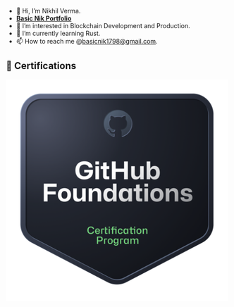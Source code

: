 - 👋 Hi, I’m Nikhil Verma.
- **[Basic Nik Portfolio](https://basicnik.vercel.app/)**
- 👀 I’m interested in Blockchain Development and Production.
- 🌱 I’m currently learning Rust.
- 📫 How to reach me @basicnik1798@gmail.com.

## 🏅 Certifications

[![GitHub Foundation Certificate](https://github.com/BasicNik/BasicNik/blob/b113fdec086329ec8a0af945197b740321126372/Certifications/github-foundations.png)](https://www.credly.com/badges/eb660db3-0936-4151-a04b-abc43d48aec6/public_url)

<!---
BasicNik/BasicNik is a ✨ special ✨ repository because its `README.md` (this file) appears on your GitHub profile.
You can click the Preview link to take a look at your changes.
--->
